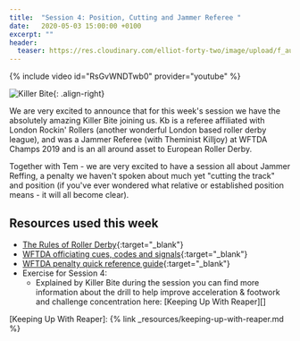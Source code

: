 ```yaml
---
title:  "Session 4: Position, Cutting and Jammer Referee "
date:   2020-05-03 15:00:00 +0100
excerpt: ""
header:
  teaser: https://res.cloudinary.com/elliot-forty-two/image/upload/f_auto,q_auto,c_crop,g_auto,r_5,w_800,h_450/officially-awesome/portraits/killer-bite_dxqfvg.jpg
---
```


{% include video id="RsGvWNDTwb0" provider="youtube" %}

![Killer Bite](https://res.cloudinary.com/elliot-forty-two/image/upload/f_auto,q_auto,c_scale,w_300/officially-awesome/portraits/killer-bite_dxqfvg.jpg){: .align-right}

We are very excited to announce that for this week's session we have the absolutely amazing Killer Bite joining us. Kb  is a referee affiliated with London Rockin' Rollers (another wonderful London based roller derby league), and  was a Jammer Referee (with Theminist Killjoy) at WFTDA Champs 2019 and is an all around asset to European Roller Derby.

Together with Tem - we are very excited to have a session all about Jammer Reffing, a penalty we haven't spoken about much yet "cutting the track" and position (if you've ever wondered what relative or established position means - it will all become clear).

## Resources used this week
- [The Rules of Roller Derby][]{:target="_blank"}
- [WFTDA officiating cues, codes and signals][]{:target="_blank"}
- [WFTDA penalty quick reference guide][]{:target="_blank"}
- Exercise for Session 4:
  - Explained by Killer Bite during the session you can find more information about the drill to help improve acceleration & footwork and challenge concentration here: [Keeping Up With Reaper][]

[The Rules of Roller Derby]: <https://rules.wftda.com> "The Rules of Flat Track Roller Derby"
[WFTDA officiating cues, codes and signals]: <https://static.wftda.com/officiating/wftda-officiating-cues-codes-and-signals.pdf>
[WFTDA penalty quick reference guide]: <https://static.wftda.com/officiating/wftda-penalty-quick-reference-guide.pdf>
[Keeping Up With Reaper]: {% link _resources/keeping-up-with-reaper.md %}
